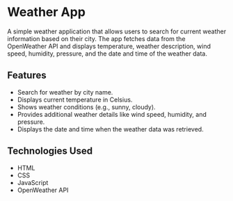 # Weather App

A simple weather application that allows users to search for current weather information based on their city. The app fetches data from the OpenWeather API and displays temperature, weather description, wind speed, humidity, pressure, and the date and time of the weather data.

## Features

- Search for weather by city name.
- Displays current temperature in Celsius.
- Shows weather conditions (e.g., sunny, cloudy).
- Provides additional weather details like wind speed, humidity, and pressure.
- Displays the date and time when the weather data was retrieved.

## Technologies Used

- HTML
- CSS
- JavaScript
- OpenWeather API

